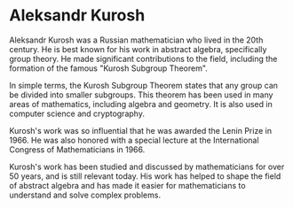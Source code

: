 # Aleksandr Kurosh

Aleksandr Kurosh was a Russian mathematician who lived in the 20th century. He is best known for his work in abstract algebra, specifically group theory. He made significant contributions to the field, including the formation of the famous "Kurosh Subgroup Theorem".

In simple terms, the Kurosh Subgroup Theorem states that any group can be divided into smaller subgroups. This theorem has been used in many areas of mathematics, including algebra and geometry. It is also used in computer science and cryptography.

Kurosh's work was so influential that he was awarded the Lenin Prize in 1966. He was also honored with a special lecture at the International Congress of Mathematicians in 1966.

Kurosh's work has been studied and discussed by mathematicians for over 50 years, and is still relevant today. His work has helped to shape the field of abstract algebra and has made it easier for mathematicians to understand and solve complex problems.
